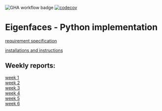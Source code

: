 ![GHA workflow badge](https://github.com/ni-eminen/eigenface/workflows/CI/badge.svg)
[![codecov](https://codecov.io/github/ni-eminen/eigenface/branch/master/graph/badge.svg?token=OE1J0JCOY3)](https://codecov.io/github/ni-eminen/eigenface)

# Eigenfaces - Python implementation

[requirement specification](https://github.com/ni-eminen/eigenface/blob/master/documentation/requirement-specification.md)

[installations and instructions](https://github.com/ni-eminen/eigenface/blob/master/documentation/instructions.md)

## Weekly reports:
[week 1](https://github.com/ni-eminen/eigenface/blob/master/documentation/weekly/week1.md)</br>
[week 2](https://github.com/ni-eminen/eigenface/blob/master/documentation/weekly/week2.md)</br>
[week 3](https://github.com/ni-eminen/eigenface/blob/master/documentation/weekly/week3.md)</br>
[week 4](https://github.com/ni-eminen/eigenface/blob/master/documentation/weekly/week4.md)</br>
[week 5](https://github.com/ni-eminen/eigenface/blob/master/documentation/weekly/week5.md)</br>
[week 6](https://github.com/ni-eminen/eigenface/blob/master/documentation/weekly/week6.md)
